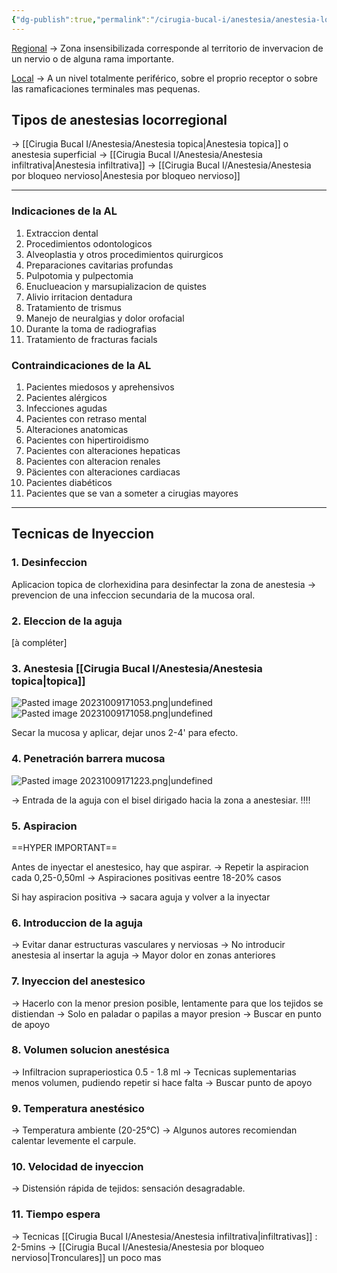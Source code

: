 ```yaml
---
{"dg-publish":true,"permalink":"/cirugia-bucal-i/anestesia/anestesia-local-y-regional/"}
---
```



<u>Regional</u> → Zona insensibilizada corresponde al territorio de invervacion de un nervio o de alguna rama importante.

<u>Local</u> → A un nivel totalmente periférico, sobre el proprio receptor o sobre las ramaficaciones terminales mas pequenas.

## Tipos de anestesias locorregional 

→ [[Cirugia Bucal I/Anestesia/Anestesia topica\|Anestesia topica]] o anestesia superficial
→ [[Cirugia Bucal I/Anestesia/Anestesia infiltrativa\|Anestesia infiltrativa]]
→ [[Cirugia Bucal I/Anestesia/Anestesia por bloqueo nervioso\|Anestesia por bloqueo nervioso]]


---
### Indicaciones de la AL

1.  Extraccion dental
2. Procedimientos odontologicos
3. Alveoplastia y otros procedimientos quirurgicos
4. Preparaciones cavitarias profundas
5. Pulpotomia y pulpectomia
6. Enuclueacion y marsupializacion de quistes
7. Alivio irritacion dentadura
8. Tratamiento de trismus
9. Manejo de neuralgias y dolor orofacial
10. Durante la toma de radiografias
11. Tratamiento de fracturas facials

### Contraindicaciones de la AL

1. Pacientes miedosos y aprehensivos
2. Pacientes alérgicos
3. Infecciones agudas
4. Pacientes con retraso mental
5. Alteraciones anatomicas
6. Pacientes con hipertiroidismo
7. Pacientes con alteraciones hepaticas
8. Pacientes con alteracion renales
9. Päcientes con alteraciones cardiacas
10. Pacientes diabéticos
11. Pacientes que se van a someter a cirugias mayores

---
## Tecnicas de Inyeccion

### 1. Desinfeccion

Aplicacion topica de clorhexidina para desinfectar la zona de anestesia → prevencion de una infeccion secundaria de la mucosa oral.

### 2. Eleccion de la aguja

[à compléter]
 
### 3. Anestesia [[Cirugia Bucal I/Anestesia/Anestesia topica\|topica]]

![Pasted image 20231009171053.png|undefined](/img/user/Cirugia%20Bucal%20I/Medias/Pasted%20image%2020231009171053.png) ![Pasted image 20231009171058.png|undefined](/img/user/Cirugia%20Bucal%20I/Medias/Pasted%20image%2020231009171058.png)

Secar la mucosa y aplicar, dejar unos 2-4' para efecto.

### 4. Penetración barrera mucosa

![Pasted image 20231009171223.png|undefined](/img/user/Cirugia%20Bucal%20I/Medias/Pasted%20image%2020231009171223.png) 

→ Entrada de la aguja con el bisel dirigado hacia la zona a anestesiar. !!!!

###  5. Aspiracion

==HYPER IMPORTANT==

Antes de inyectar el anestesico, hay que aspirar.
→ Repetir la aspiracion cada 0,25-0,50ml
→ Aspiraciones positivas eentre 18-20% casos

Si hay aspiracion positiva → sacara aguja y volver a la inyectar

### 6. Introduccion de la aguja

→ Evitar danar estructuras vasculares y nerviosas
→ No introducir anestesia al insertar la aguja
→ Mayor dolor en zonas anteriores

### 7. Inyeccion del anestesico

→ Hacerlo con la menor presion posible, lentamente para que los tejidos se distiendan
→ Solo en paladar o papilas a mayor presion
→ Buscar en punto de apoyo

### 8. Volumen solucion anestésica

→ Infiltracion supraperiostica 0.5 - 1.8 ml
→ Tecnicas suplementarias menos volumen, pudiendo repetir si hace falta
→ Buscar punto de apoyo

### 9. Temperatura anestésico

→ Temperatura ambiente (20-25°C)
→ Algunos autores recomiendan calentar levemente el carpule.

### 10. Velocidad de inyeccion 

→ Distensión rápida de tejidos: sensación desagradable.

### 11. Tiempo espera

→ Tecnicas [[Cirugia Bucal I/Anestesia/Anestesia infiltrativa\|infiltrativas]] : 2-5mins
→ [[Cirugia Bucal I/Anestesia/Anestesia por bloqueo nervioso\|Tronculares]] un poco mas